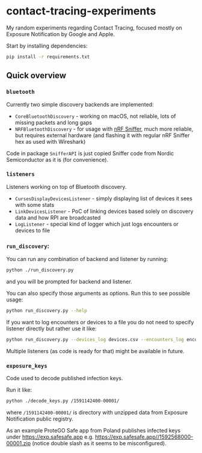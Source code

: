 # contact-tracing-experiments

My random experiments regarding Contact Tracing, focused mostly on Exposure Notification by Google and Apple.

Start by installing dependencies:
```bash
pip install -r requirements.txt
```

## Quick overview

### `bluetooth`
Currently two simple discovery backends are implemented:
- `CoreBluetoothDiscovery` - working on macOS, not reliable, lots of missing packets and long gaps
- `NRFBluetoothDiscovery` - for usage with [nRF Sniffer](https://www.nordicsemi.com/Software-and-Tools/Development-Tools/nRF-Sniffer-for-Bluetooth-LE),
    much more reliable, but requires external hardware (and flashing it with regular nRF Sniffer hex as used with Wireshark)

Code in package `SnifferAPI` is just copied Sniffer code from Nordic Semiconductor as it is (for convenience).

### `listeners`
Listeners working on top of Bluetooth discovery.
- `CursesDisplayDevicesListener` - simply displaying list of devices it sees with some stats
- `LinkDevicesListener` - PoC of linking devices based solely on discovery data and how RPI are broadcasted
- `LogListener` - special kind of logger which just logs encounters or devices to file

### `run_discovery`:
You can run any combination of backend and listener by running:
```bash
python ./run_discovery.py
```
and you will be prompted for backend and listener.

You can also specify those arguments as options. Run this to see possible usage:
```bash
python run_discovery.py --help
```

If you want to log encounters or devices to a file you do not need to specify listener directly but rather use it like:
```bash
python run_discovery.py --devices_log devices.csv --encounters_log encounters.csv
```

Multiple listeners (as code is ready for that) might be available in future.

### `exposure_keys`
Code used to decode published infection keys.

Run it like:
```bash
python ./decode_keys.py /1591142400-00001/
```
where `/1591142400-00001/` is directory with unzipped data from Exposure Notification public registry.

As an example ProteGO Safe app from Poland publishes infected keys under https://exp.safesafe.app e.g. 
https://exp.safesafe.app//1592568000-00001.zip (notice double slash as it seems to be misconfigured).